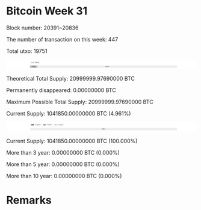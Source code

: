 # Bitcoin Week 31

Block number: 20391~20836

The number of transaction on this week: 447

Total utxo: 19751

![](../images/mined_week31.png)

Theoretical Total Supply: 20999999.97690000 BTC

Permanently disappeared: 0.00000000 BTC

Maximum Possible Total Supply: 20999999.97690000 BTC

Current Supply: 1041850.00000000 BTC (4.961%)

![](../images/year_week31.png)


Current Supply: 1041850.00000000 BTC (100.000%)

More than 3 year: 0.00000000 BTC (0.000%)

More than 5 year: 0.00000000 BTC (0.000%)

More than 10 year: 0.00000000 BTC (0.000%)

# Remarks

